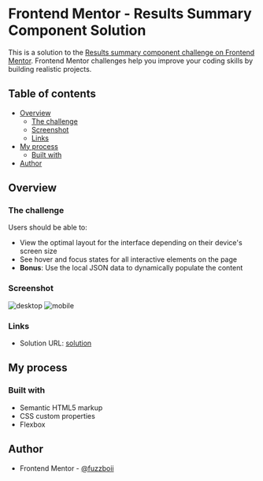 # Frontend Mentor - Results Summary Component Solution

This is a solution to the [Results summary component challenge on Frontend Mentor](https://www.frontendmentor.io/challenges/results-summary-component-CE_K6s0maV). Frontend Mentor challenges help you improve your coding skills by building realistic projects. 

## Table of contents

- [Overview](#overview)
  - [The challenge](#the-challenge)
  - [Screenshot](#screenshot)
  - [Links](#links)
- [My process](#my-process)
  - [Built with](#built-with)
- [Author](#author)

## Overview

### The challenge

Users should be able to:

- View the optimal layout for the interface depending on their device's screen size
- See hover and focus states for all interactive elements on the page
- **Bonus**: Use the local JSON data to dynamically populate the content

### Screenshot
![desktop](https://github.com/aronsn/results-summary-component-main/assets/54532695/1b2ef1d9-fef2-438b-b978-dfc43ca1834e)
![mobile](https://github.com/aronsn/results-summary-component-main/assets/54532695/31ac18c6-de1e-4c3a-ba6a-cde65de26ef3)

### Links

- Solution URL: [solution](https://aronsn.github.io/results-summary-component/)

## My process

### Built with

- Semantic HTML5 markup
- CSS custom properties
- Flexbox

## Author

- Frontend Mentor - [@fuzzboii](https://www.frontendmentor.io/profile/fuzzboii)
